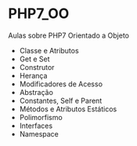 # PHP7_OO
Aulas sobre PHP7 Orientado a Objeto
- Classe e Atributos
- Get e Set
- Construtor
- Herança
- Modificadores de Acesso
- Abstração
- Constantes, Self e Parent
- Métodos e Atributos Estáticos
- Polimorfismo
- Interfaces
- Namespace
